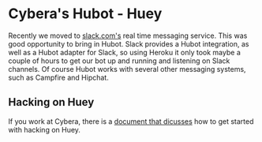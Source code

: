 # Cybera's Hubot - Huey

Recently we moved to [slack.com's](http://slack.com) real time messaging service. This was good opportunity to bring in Hubot. Slack provides a Hubot integration, as well as a Hubot adapter for Slack, so using Heroku it only took maybe a couple of hours to get our bot up and running and listening on Slack channels. Of course Hubot works with several other messaging systems, such as Campfire and Hipchat.

## Hacking on Huey

If you work at Cybera, there is a [document that dicusses](https://docs.google.com/a/cybera.ca/document/d/1Ug6gtoGQOxZnZRLcHq0fuSPt60i-H7VGk7aS-v3clWY) how to get started with hacking on Huey.
